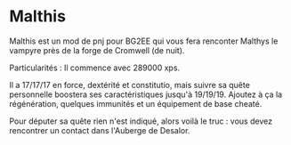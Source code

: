 # Malthis
Malthis est un mod de pnj pour BG2EE qui vous fera renconter Malthys le vampyre près de la forge de Cromwell (de nuit).

Particularités :
Il commence avec 289000 xps.

Il a 17/17/17 en force, dextérité et constitutio, mais suivre sa quête personnelle boostera ses caractéristiques jusqu'à 19/19/19. Ajoutez à ça la régénération, quelques immunités et un équipement de base cheaté.

Pour députer sa quête rien n'est indiqué, alors voilà le truc : vous devez rencontrer un contact dans l'Auberge de Desalor.
